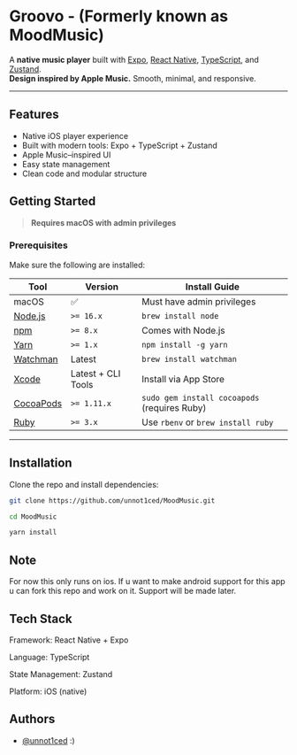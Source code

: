 # Groovo - (Formerly known as MoodMusic)

A **native music player** built with [Expo](https://expo.dev), [React Native](https://reactnative.dev), [TypeScript](https://www.typescriptlang.org/), and [Zustand](https://zustand-demo.pmnd.rs/).  
**Design inspired by Apple Music.** Smooth, minimal, and responsive.

---

## Features

- Native iOS player experience
- Built with modern tools: Expo + TypeScript + Zustand
- Apple Music–inspired UI
- Easy state management
- Clean code and modular structure

## Getting Started

> **Requires macOS with admin privileges**

### Prerequisites

Make sure the following are installed:

| Tool         | Version          | Install Guide                                 |
|--------------|------------------|-----------------------------------------------|
| macOS        | ✅                | Must have admin privileges                    |
| [Node.js](https://nodejs.org/) | `>= 16.x`         | `brew install node`                           |
| [npm](https://www.npmjs.com/)  | `>= 8.x`          | Comes with Node.js                            |
| [Yarn](https://classic.yarnpkg.com/en/docs/install) | `>= 1.x` | `npm install -g yarn`                         |
| [Watchman](https://facebook.github.io/watchman/docs/install) | Latest | `brew install watchman`                      |
| [Xcode](https://developer.apple.com/xcode/) | Latest + CLI Tools | Install via App Store                         |
| [CocoaPods](https://guides.cocoapods.org/) | `>= 1.11.x` | `sudo gem install cocoapods` (requires Ruby)  |
| [Ruby](https://www.ruby-lang.org/) | `>= 3.x` | Use `rbenv` or `brew install ruby`            |

---

## Installation

Clone the repo and install dependencies:

```sh
git clone https://github.com/unnot1ced/MoodMusic.git
```
```sh
cd MoodMusic
```
```sh
yarn install
```

## Note

For now this only runs on ios. If u want to make android support for this app u can fork this repo and work on it. Support will be made later.

## Tech Stack

Framework: React Native + Expo

Language: TypeScript

State Management: Zustand

Platform: iOS (native)


## Authors

- [@unnot1ced](https://www.github.com/unnot1ced) :)





